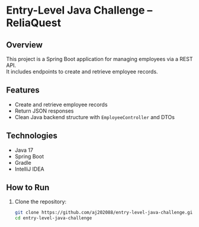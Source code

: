 # Entry-Level Java Challenge – ReliaQuest

## Overview

This project is a Spring Boot application for managing employees via a REST API.  
It includes endpoints to create and retrieve employee records.

## Features

- Create and retrieve employee records
- Return JSON responses
- Clean Java backend structure with `EmployeeController` and DTOs

## Technologies

- Java 17
- Spring Boot
- Gradle
- IntelliJ IDEA

## How to Run

1. Clone the repository:
   ```bash
   git clone https://github.com/aj202088/entry-level-java-challenge.git
   cd entry-level-java-challenge